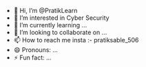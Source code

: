 - 👋 Hi, I’m @PratikLearn
- 👀 I’m interested in Cyber Security
- 🌱 I’m currently learning ...
- 💞️ I’m looking to collaborate on ...
- 📫 How to reach me insta :- pratiksable_506
- 😄 Pronouns: ...
- ⚡ Fun fact: ...

<!---
PratikLearn/PratikLearn is a ✨ special ✨ repository because its `README.md` (this file) appears on your GitHub profile.
You can click the Preview link to take a look at your changes.
--->
